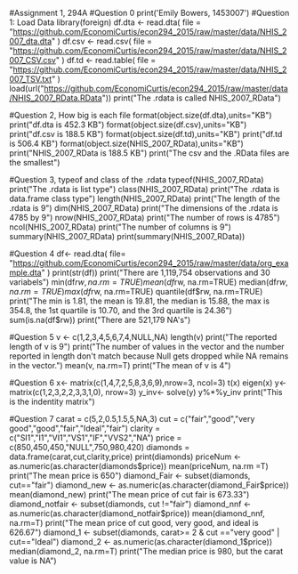 #Assignment 1, 294A
#Question 0
print('Emily Bowers, 1453007')
#Question 1: Load Data
library(foreign) 
df.dta <- read.dta(
  file = "https://github.com/EconomiCurtis/econ294_2015/raw/master/data/NHIS_2007_dta.dta"
)
df.csv <- read.csv(
  file = "https://github.com/EconomiCurtis/econ294_2015/raw/master/data/NHIS_2007_CSV.csv"
)
df.td <- read.table(
  file = "https://github.com/EconomiCurtis/econ294_2015/raw/master/data/NHIS_2007_TSV.txt"
)
load(url("https://github.com/EconomiCurtis/econ294_2015/raw/master/data/NHIS_2007_RData.RData"))
print("The .rdata is called NHIS_2007_RData")

#Question 2, How big is each file
format(object.size(df.dta),units="KB")
print("df.dta is 452.3 KB")
format(object.size(df.csv),units="KB")
print("df.csv is 188.5 KB")
format(object.size(df.td),units="KB")
print("df.td is 506.4 KB")
format(object.size(NHIS_2007_RData),units="KB")
print("NHIS_2007_RData is 188.5 KB")
print("The csv and the .RData files are the smallest")

#Question 3, typeof and class of the .rdata
typeof(NHIS_2007_RData)
print("The .rdata is list type")
class(NHIS_2007_RData)
print("The .rdata is data.frame class type")
length(NHIS_2007_RData)
print("The length of the .rdata is 9")
dim(NHIS_2007_RData)
print("The dimensions of the .rdata is 4785 by 9")
nrow(NHIS_2007_RData)
print("The number of rows is 4785")
ncol(NHIS_2007_RData)
print("The number of columns is 9")
summary(NHIS_2007_RData)
print(summary(NHIS_2007_RData))

#Question 4
df<- read.dta(
  file= "https://github.com/EconomiCurtis/econ294_2015/raw/master/data/org_example.dta"
)
print(str(df))
print("There are 1,119,754 observations and 30 variabels")
min(df$rw, na.rm=TRUE)
mean(df$rw, na.rm=TRUE)
median(df$rw, na.rm=TRUE)
max(df$rw, na.rm=TRUE)
quantile(df$rw, na.rm=TRUE)
print("The min is 1.81, the mean is 19.81, the median is 15.88, the max is 354.8, the 1st quartile is 10.70, and the 3rd quartile is 24.36")
sum(is.na(df$rw))
print("There are 521,179 NA's")

#Question 5
v <- c(1,2,3,4,5,6,7,4,NULL,NA)
length(v)
print("The reported length of v is 9")
print("The number of values in the vector and the number reported in length don't match because Null gets dropped while NA remains in the vector.")
mean(v, na.rm=T)
print("The mean of v is 4")

#Question 6
x<- matrix(c(1,4,7,2,5,8,3,6,9),nrow=3, ncol=3)
t(x)
eigen(x)
y<- matrix(c(1,2,3,2,2,3,3,1,0), nrow=3)
y_inv<- solve(y)
y%*%y_inv
print("This is the indentity matrix")

#Question 7
carat = c(5,2,0.5,1.5,5,NA,3)
cut = c("fair","good","very good","good","fair","Ideal","fair")
clarity = c("SI1","I1","VI1","VS1","IF","VVS2","NA")
price = c(850,450,450,"NULL",750,980,420)
diamonds = data.frame(carat,cut,clarity,price)
print(diamonds)
priceNum <- as.numeric(as.character(diamonds$price))
mean(priceNum, na.rm =T) 
print("The mean price is 650")
diamond_Fair <- subset(diamonds, cut=="fair")
diamond_new <- as.numeric(as.character(diamond_Fair$price))
mean(diamond_new)
print("The mean price of cut fair is 673.33")
diamond_notfair <- subset(diamonds, cut !="fair")
diamond_nnf <- as.numeric(as.character(diamond_notfair$price))
mean(diamond_nnf, na.rm=T)
print("The mean price of cut good, very good, and ideal is 626.67")
diamond_1 <- subset(diamonds, carat>= 2 & cut =="very good" | cut=="Ideal")
diamond_2 <- as.numeric(as.character(diamond_1$price))
median(diamond_2, na.rm=T)
print("The median price is 980, but the carat value is NA")



